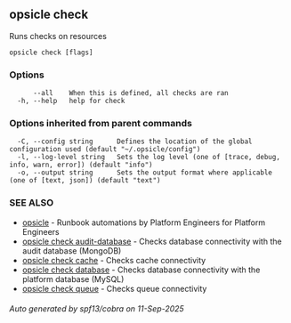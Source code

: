 ## opsicle check

Runs checks on resources

```
opsicle check [flags]
```

### Options

```
      --all    When this is defined, all checks are ran
  -h, --help   help for check
```

### Options inherited from parent commands

```
  -C, --config string      Defines the location of the global configuration used (default "~/.opsicle/config")
  -l, --log-level string   Sets the log level (one of [trace, debug, info, warn, error]) (default "info")
  -o, --output string      Sets the output format where applicable (one of [text, json]) (default "text")
```

### SEE ALSO

* [opsicle](cli/opsicle.md)	 - Runbook automations by Platform Engineers for Platform Engineers
* [opsicle check audit-database](cli/opsicle_check_audit-database.md)	 - Checks database connectivity with the audit database (MongoDB)
* [opsicle check cache](cli/opsicle_check_cache.md)	 - Checks cache connectivity
* [opsicle check database](cli/opsicle_check_database.md)	 - Checks database connectivity with the platform database (MySQL)
* [opsicle check queue](cli/opsicle_check_queue.md)	 - Checks queue connectivity

###### Auto generated by spf13/cobra on 11-Sep-2025
